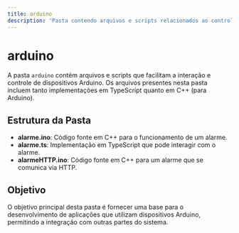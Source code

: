 ```yaml
---
title: arduino
description: 'Pasta contendo arquivos e scripts relacionados ao controle e interação com dispositivos Arduino.'
---
```


# arduino

A pasta `arduino` contém arquivos e scripts que facilitam a interação e controle de dispositivos Arduino. Os arquivos presentes nesta pasta incluem tanto implementações em TypeScript quanto em C++ (para Arduino). 

## Estrutura da Pasta

- **alarme.ino**: Código fonte em C++ para o funcionamento de um alarme.
- **alarme.ts**: Implementação em TypeScript que pode interagir com o alarme.
- **alarmeHTTP.ino**: Código fonte em C++ para um alarme que se comunica via HTTP.

## Objetivo

O objetivo principal desta pasta é fornecer uma base para o desenvolvimento de aplicações que utilizam dispositivos Arduino, permitindo a integração com outras partes do sistema.